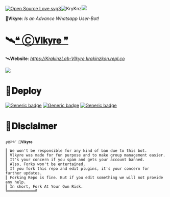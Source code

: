 [![Open Source Love svg3](https://badges.frapsoft.com/os/v3/open-source.svg?v=103)](https://github.com/ellerbrock/open-source-badges/)<img align="centre" src="https://img.shields.io/badge/Made%20for-VSCode-1f425f.svg" alt="KryKnz"/><img align="centre" src="https://img.shields.io/badge/Maintained%3F-yes-green.svg"/>

🦋𝐕𝐥𝐤𝐲𝐫𝐞: _Is an Advance Whatsapp User-Bot!_
# 🛰️[❝ Ⓒ𝐕𝐥𝐤𝐲𝐫𝐞 ❞](https://Vlkyre.krakinzkon.repl.co)
🛰️𝐖𝐞𝐛𝐬𝐢𝐭𝐞: _https://KrakinzLab-Vlkyre.krakinzkon.repl.co_


<img img src="https://i.postimg.cc/FHpT4Wjv/VlkyreGG.gif" />

# 🍂𝐃𝐞𝐩𝐥𝐨𝐲

[![Generic badge](https://img.shields.io/badge/🚀HEROKU-purple.svg)](https://Vlkyre.krakinzkon.repl.co)
[![Generic badge](https://img.shields.io/badge/🌐WEBSITE-white.svg)](https://Vlkyre.krakinzkon.repl.co)
[![Generic badge](https://img.shields.io/badge/⛱️GROUPS-darkgreen.svg)](https://Vlkyre.krakinzkon.repl.co)


# 🍂𝐃𝐢𝐬𝐜𝐥𝐚𝐢𝐦𝐞𝐫

```
╔⧉༻ 🦋𝐕𝐥𝐤𝐲𝐫𝐞
║ We won't be responsible for any kind of ban due to this bot.
║ Vlkyre was made for fun purpose and to make group management easier.
║ It's your concern if you spam and gets your account banned.
║ Also, Forks won't be entertained.
║ If you fork this repo and edit plugins, it's your concern for further updates.
║ Forking Repo is fine. But if you edit something we will not provide any help.
║ In short, Fork At Your Own Risk.
╚════════════╝
```
